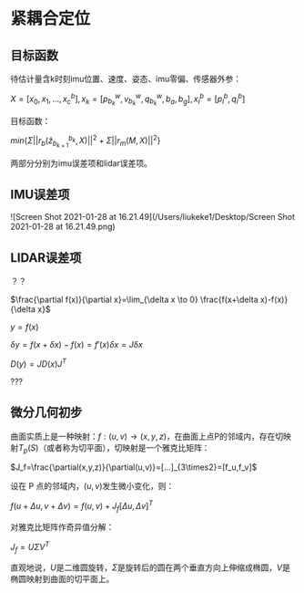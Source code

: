 # 紧耦合定位

## 目标函数

待估计量含k时刻imu位置、速度、姿态、imu零偏、传感器外参：

$X=[x_0,x_1,...,x_c^b], x_k=[p_{b_k}^w,v_{b_k}^w,q_{b_k}^w,b_a,b_g],x_l^b=[p_l^b,q_l^b]$

目标函数：

$min\left\{\Sigma||r_b(\hat{z}^{b_k}_{b_{k+1}},X)||^2+\Sigma||r_m(M,X)||^2\right\}$

两部分分别为imu误差项和lidar误差项。

## IMU误差项

![Screen Shot 2021-01-28 at 16.21.49](/Users/liukeke1/Desktop/Screen Shot 2021-01-28 at 16.21.49.png)

## LIDAR误差项



？？

$\frac{\partial f(x)}{\partial x}=\lim_{\delta x \to 0} \frac{f(x+\delta x)-f(x)}{\delta x}$







$y=f(x)$

$\delta y=f(x+\delta x)-f(x)=f'(x)\delta x=J\delta x$

$D(y)=JD(x)J^T$

??? 



## 微分几何初步

曲面实质上是一种映射：$f:(u,v)\rightarrow (x,y,z)$，在曲面上点P的邻域内，存在切映射$T_p(S)$（或者称为切平面），切映射是一个雅克比矩阵：

$J_f=\frac{\partial(x,y,z)}{\partial(u,v)}=[...]_{3\times2}=[f_u,f_v]$

设在 P 点的邻域内，$(u,v)$发生微小变化，则：

$f(u+\Delta u,v+\Delta v)=f(u,v)+J_f[\Delta u,\Delta v]^T$

对雅克比矩阵作奇异值分解：

$J_f=U\Sigma V^T$

直观地说，$U$是二维圆旋转，$\Sigma$是旋转后的圆在两个垂直方向上伸缩成椭圆，$V$是椭圆映射到曲面的切平面上。

